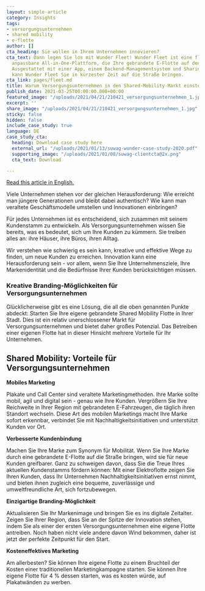 ```yaml
---
layout: simple-article
category: Insights
tags:
- versorgungsunternehmen
- shared mobility
- e-flotte
author: []
cta_heading: Sie wollen in Ihrem Unternehmen innovieren?
cta_text: Dann legen Sie los mit Wunder Fleet! Wunder Fleet ist eine flexible und
  anpassbare All-in-One-Plattform, die Ihre gebrandete E-Flotte auf den Weg bringt.
  Ausgestattet mit einer App, einem Backend-Managementsystem und Sharing-fähigen Fahrzeugen,
  kann Wunder Fleet Sie in kürzester Zeit auf die Straße bringen.
cta_link: pages/fleet.md
title: Warum Versorgungsunternehmen in den Shared-Mobility-Markt einsteigen sollten
publish_date: 2021-03-25T00:00:00.000+00:00
featured_image: "/uploads/2021/04/21/210421_versorgungsunternehmen_1.jpg"
excerpt: ''
share_image: "/uploads/2021/04/21/210421_versorgungsunternehmen_1.jpg"
sticky: false
hidden: false
include_case_study: true
language: DE
case_study_cta:
  heading: Download case study here
  external_url: "/uploads/2021/01/13/suwag-wunder-case-study-2020.pdf"
  supporting_image: "/uploads/2021/01/08/suwag-clientcta@2x.png"
  cta_text: Download

---
```

[Read this article in English.](https://www.wundermobility.com/blog/why-utility-providers-should-get-in-on-the-shared-mobility-game.html)

Viele Unternehmen stehen vor der gleichen Herausforderung: Wie erreicht man jüngere Generationen und bleibt dabei authentisch? Wie kann man veraltete Geschäftsmodelle umstellen und Innovationen einbringen?

Für jedes Unternehmen ist es entscheidend, sich zusammen mit seinem Kundenstamm zu entwickeln. Als Versorgungsunternehmen wissen Sie bereits, was es bedeutet, sich um Ihre Kunden zu kümmern. Sie treiben alles an: ihre Häuser, ihre Büros, ihren Alltag.

Wir verstehen wie schwierig es sein kann, kreative und effektive Wege zu finden, um neue Kunden zu erreichen. Innovation kann eine Herausforderung sein - vor allem, wenn Sie Ihre Unternehmensziele, Ihre Markenidentität und die Bedürfnisse Ihrer Kunden berücksichtigen müssen.

### Kreative Branding-Möglichkeiten für Versorgungsunternehmen

Glücklicherweise gibt es eine Lösung, die all die oben genannten Punkte abdeckt: Starten Sie Ihre eigene gebrandete Shared Mobility Flotte in Ihrer Stadt. Dies ist ein relativ unerschlossener Markt für Versorgungsunternehmen und bietet daher großes Potenzial. Das Betreiben einer eigenen Flotte hat in dieser Hinsicht mehrere Vorteile für Ihr Unternehmen.

## Shared Mobility: Vorteile für Versorgungsunternehmen

**Mobiles Marketing**

Plakate und Call Center sind veraltete Marketingmethoden. Ihre Marke sollte mobil, agil und digital sein - genau wie Ihre Kunden. Vergrößern Sie Ihre Reichweite in Ihrer Region mit gebrandeten E-Fahrzeugen, die täglich ihren Standort wechseln. Diese Art des mobilen Marketings macht Ihre Marke sofort erkennbar, verbindet Sie mit Nachhaltigkeitsinitiativen und unterstützt Kunden vor Ort.

**Verbesserte Kundenbindung**

Machen Sie Ihre Marke zum Synonym für Mobilität. Wenn Sie Ihre Marke durch eine gebrandete E-Flotte auf die Straße bringen, wird sie für neue Kunden greifbarer. Ganz zu schweigen davon, dass Sie die Treue Ihres aktuellen Kundenstamms fördern können: Mit einer Elektroflotte zeigen Sie Ihren Kunden, dass Ihr Unternehmen Nachhaltigkeitsinitiativen ernst nimmt, und bieten ihnen zugleich eine bequeme, zuverlässige und umweltfreundliche Art, sich fortzubewegen.

**Einzigartige Branding-Möglichkeit**

Aktualisieren Sie Ihr Markenimage und bringen Sie es ins digitale Zeitalter. Zeigen Sie Ihrer Region, dass Sie an der Spitze der Innovation stehen, indem Sie als einer der ersten Versorgungsunternehmen eine eigene Flotte antreiben. Noch haben nicht viele andere davon Wind bekommen, daher ist jetzt der perfekte Zeitpunkt für den Start.

**Kosteneffektives Marketing**

Am allerbesten? Sie können Ihre eigene Flotte zu einem Bruchteil der Kosten einer traditionellen Marketingkampagne starten. Sie können Ihre eigene Flotte für 4 % dessen starten, was es kosten würde, auf Plakatwänden zu werben.